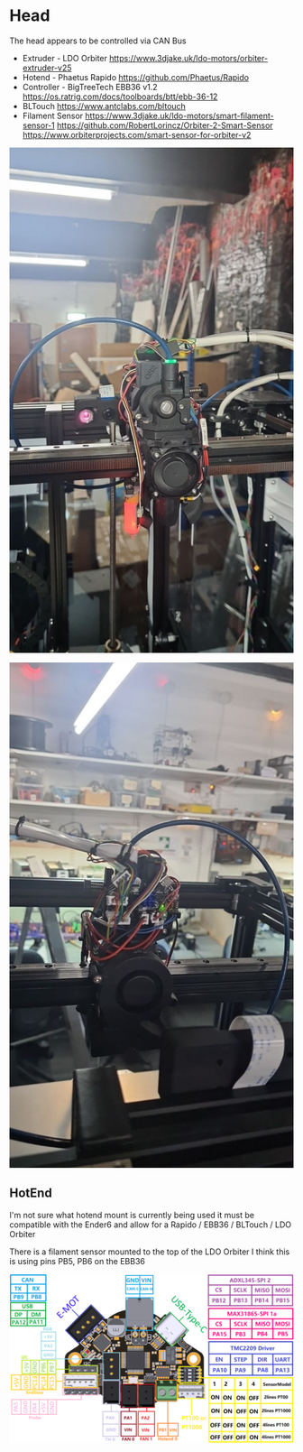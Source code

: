 # Head

The head appears to be controlled via CAN Bus

  * Extruder - LDO Orbiter
    https://www.3djake.uk/ldo-motors/orbiter-extruder-v25
  * Hotend - Phaetus Rapido
    https://github.com/Phaetus/Rapido
  * Controller - BigTreeTech EBB36 v1.2
    https://os.ratrig.com/docs/toolboards/btt/ebb-36-12
  * BLTouch
    https://www.antclabs.com/bltouch
  * Filament Sensor
    https://www.3djake.uk/ldo-motors/smart-filament-sensor-1
    https://github.com/RobertLorincz/Orbiter-2-Smart-Sensor
    https://www.orbiterprojects.com/smart-sensor-for-orbiter-v2

![Head1-Front.jpg](images/Head1-Front.jpg)

![Head1-Back.jpg](images/Head1-Back.jpg)

## HotEnd

I'm not sure what hotend mount is currently being used it must be compatible with the Ender6
and allow for a Rapido / EBB36 / BLTouch / LDO Orbiter

There is a filament sensor mounted to the top of the LDO Orbiter
I think this is using pins PB5, PB6 on the EBB36

![EBB36-CAN-V1.0-PIN.png](images/EBB36-CAN-V1.0-PIN.png)
